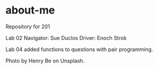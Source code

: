 # about-me
Repository for 201

Lab 02
Navigator: Sue Duclos
Driver: Enoch Strok

Lab 04 added functions to questions with pair programming.

Photo by Henry Be on Unsplash.